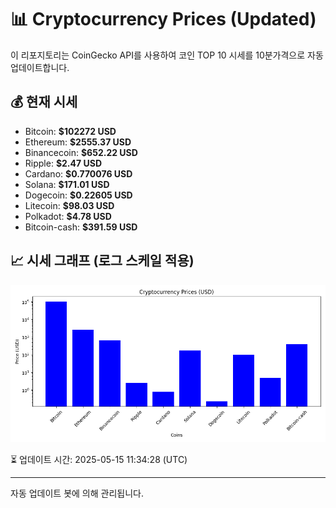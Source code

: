
# 📊 Cryptocurrency Prices (Updated)

이 리포지토리는 CoinGecko API를 사용하여 코인 TOP 10 시세를 10분가격으로 자동 업데이트합니다.

## 💰 현재 시세
- Bitcoin: **$102272 USD**
- Ethereum: **$2555.37 USD**
- Binancecoin: **$652.22 USD**
- Ripple: **$2.47 USD**
- Cardano: **$0.770076 USD**
- Solana: **$171.01 USD**
- Dogecoin: **$0.22605 USD**
- Litecoin: **$98.03 USD**
- Polkadot: **$4.78 USD**
- Bitcoin-cash: **$391.59 USD**

## 📈 시세 그래프 (로그 스케일 적용)
![Crypto Prices](crypto_prices.png)

⏳ 업데이트 시간: 2025-05-15 11:34:28 (UTC)

---
자동 업데이트 봇에 의해 관리됩니다.
